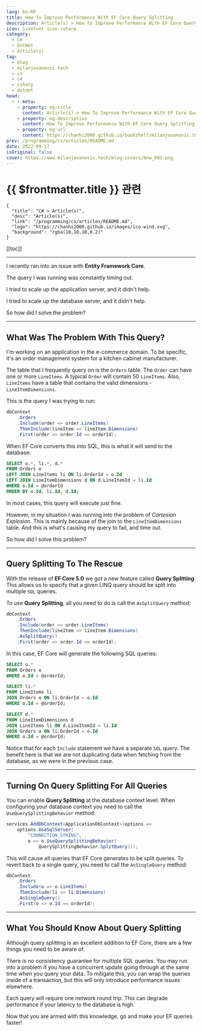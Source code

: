 ```yaml
---
lang: ko-KR
title: How To Improve Performance With EF Core Query Splitting
description: Article(s) > How To Improve Performance With EF Core Query Splitting
icon: iconfont icon-csharp
category: 
  - C#
  - DotNet
  - Article(s)
tag: 
  - blog
  - milanjovanovic.tech
  - cs
  - c#
  - csharp
  - dotnet
head:
  - - meta:
    - property: og:title
      content: Article(s) > How To Improve Performance With EF Core Query Splitting
    - property: og:description
      content: How To Improve Performance With EF Core Query Splitting
    - property: og:url
      content: https://chanhi2000.github.io/bookshelf/milanjovanovic.tech/how-to-improve-performance-with-ef-core-query-splitting.html
prev: /programming/cs/articles/README.md
date: 2022-09-17
isOriginal: false
cover: https://www.milanjovanovic.tech/blog-covers/mnw_003.png
---
```


# {{ $frontmatter.title }} 관련

```component VPCard
{
  "title": "C# > Article(s)",
  "desc": "Article(s)",
  "link": "/programming/cs/articles/README.md",
  "logo": "https://chanhi2000.github.io/images/ico-wind.svg",
  "background": "rgba(10,10,10,0.2)"
}
```

[[toc]]

---

<SiteInfo
  name="How To Improve Performance With EF Core Query Splitting"
  desc="I recently ran into an issue with Entity Framework Core. The query I was running was constantly timing out. So I used a new EF Core feature called Query Splitting to significantly improve my performance."
  url="https://milanjovanovic.tech/blog/how-to-improve-performance-with-ef-core-query-splitting/"
  logo="https://milanjovanovic.tech/profile_favicon.png"
  preview="https://www.milanjovanovic.tech/blog-covers/mnw_003.png"/>

I recently ran into an issue with **Entity Framework Core**.

The query I was running was constantly timing out.

I tried to scale up the application server, and it didn't help.

I tried to scale up the database server, and it didn't help.

So how did I solve the problem?

---

## What Was The Problem With This Query?

I'm working on an application in the e-commerce domain. To be specific, it's an order management system for a kitchen cabinet manufacturer.

The table that I frequently query on is the `Orders` table. The `Order` can have one or more `LineItems`. A typical `Order` will contain 50 `LineItems`. Also, `LineItems` have a table that contains the valid dimensions - `LineItemDimensions`.

This is the query I was trying to run:

```cs
dbContext
    .Orders
    .Include(order => order.LineItems)
    .ThenInclude(lineItem => lineItem.Dimensions)
    .First(order => order.Id == orderId);
```

When EF Core converts this into SQL, this is what it will send to the database:

```sql
SELECT o.*, li.*, d.*
FROM Orders o
LEFT JOIN LineItems li ON li.OrderId = o.Id
LEFT JOIN LineItemDimensions d ON d.LineItemId = li.Id
WHERE o.Id = @orderId
ORDER BY o.Id, li.Id, d.Id;
```

In most cases, this query will execute just fine.

However, in my situation I was running into the problem of *Cartesian Explosion*. This is mainly because of the join to the `LineItemDimensions` table. And this is what's causing my query to fail, and time out.

So how did I solve this problem?

---

## Query Splitting To The Rescue

With the release of **EF Core 5.0** we got a new feature called **Query Splitting**. This allows us to specify that a given LINQ query should be split into multiple `SQL` queries.

To use **Query Splitting**, all you need to do is call the `AsSplitQuery` method:

```cs
dbContext
    .Orders
    .Include(order => order.LineItems)
    .ThenInclude(lineItem => lineItem.Dimensions)
    .AsSplitQuery()
    .First(order => order.Id == orderId);
```

In this case, EF Core will generate the following SQL queries:

```sql
SELECT o.*
FROM Orders o
WHERE o.Id = @orderId;

SELECT li.*
FROM LineItems li
JOIN Orders o ON li.OrderId = o.Id
WHERE o.Id = @orderId;

SELECT d.*
FROM LineItemDimensions d
JOIN LineItems li ON d.LineItemId = li.Id
JOIN Orders o ON li.OrderId = o.Id
WHERE o.Id = @orderId;
```

Notice that for each `Include` statement we have a separate `SQL` query. The benefit here is that we are not duplicating data when fetching from the database, as we were in the previous case.

---

## Turning On Query Splitting For All Queries

You can enable **Query Splitting** at the database context level. When configuring your database context you need to call the `UseQuerySplittingBehavior` method:

```cs
services.AddDbContext<ApplicationDbContext>(options =>
    options.UseSqlServer(
        "CONNECTION_STRING",
        o => o.UseQuerySplittingBehavior(
            QuerySplittingBehavior.SplitQuery)));
```

This will cause all queries that EF Core generates to be split queries. To revert back to a single query, you need to call the `AsSingleQuery` method:

```cs
dbContext
    .Orders
    .Include(o => o.LineItems)
    .ThenInclude(li => li.Dimensions)
    .AsSingleQuery()
    .First(o => o.Id == orderId);
```

---

## What You Should Know About Query Splitting

Although query splitting is an excellent addition to EF Core, there are a few things you need to be aware of.

There is no consistency guarantee for multiple SQL queries. You may run into a problem if you have a concurrent update going through at the same time when you query your data. To mitigate this, you can wrap the queries inside of a transaction, but this will only introduce performance issues elsewhere.

Each query will require one network round trip. This can degrade performance if your latency to the database is high.

Now that you are armed with this knowledge, go and make your EF queries faster!


